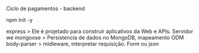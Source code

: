 Ciclo de pagamentos - backend

npm init -y

express      > Ele é projetado para construir aplicativos da Web e APIs. Servidor we
mongoose     > Persistencia de dados no MongoDB, mapeamento ODM
body-parser  > midleware, interpretar requisição. Form ou json